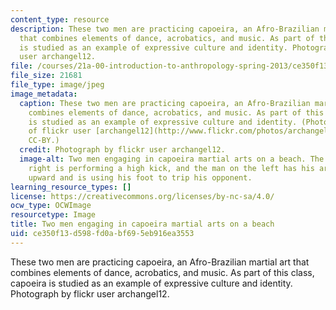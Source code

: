 ```yaml
---
content_type: resource
description: These two men are practicing capoeira, an Afro-Brazilian martial art
  that combines elements of dance, acrobatics, and music. As part of this class, capoeira
  is studied as an example of expressive culture and identity. Photograph by flickr
  user archangel12.
file: /courses/21a-00-introduction-to-anthropology-spring-2013/ce350f13d598fd0abf695eb916ea3553_21A-00S13-th.jpg
file_size: 21681
file_type: image/jpeg
image_metadata:
  caption: These two men are practicing capoeira, an Afro-Brazilian martial art that
    combines elements of dance, acrobatics, and music. As part of this class, capoeira
    is studied as an example of expressive culture and identity. (Photograph courtesy
    of flickr user [archangel12](http://www.flickr.com/photos/archangel12/6847472802/).
    CC-BY.)
  credit: Photograph by flickr user archangel12.
  image-alt: Two men engaging in capoeira martial arts on a beach. The man on the
    right is performing a high kick, and the man on the left has his arms extended
    upward and is using his foot to trip his opponent.
learning_resource_types: []
license: https://creativecommons.org/licenses/by-nc-sa/4.0/
ocw_type: OCWImage
resourcetype: Image
title: Two men engaging in capoeira martial arts on a beach
uid: ce350f13-d598-fd0a-bf69-5eb916ea3553
---
```

These two men are practicing capoeira, an Afro-Brazilian martial art that combines elements of dance, acrobatics, and music. As part of this class, capoeira is studied as an example of expressive culture and identity. Photograph by flickr user archangel12.